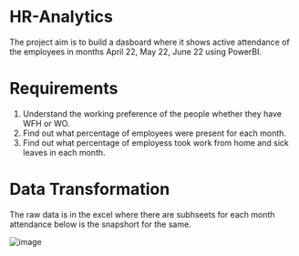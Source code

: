 # HR-Analytics
The project aim is to build a dasboard where it shows active attendance of the employees in months April 22, May 22, June 22 using PowerBI.

# Requirements
1. Understand the working preference of the people whether they have WFH or WO.
2. Find out what percentage of employees were present for each month.
3. Find out what percentage of employess took work from home and sick leaves in each month.

# Data Transformation 

The raw data is in the excel where there are subhseets for each month attendance below is the snapshort for the same.

![image](https://github.com/user-attachments/assets/63e91677-986d-4bc2-b61f-6c469002f851)


